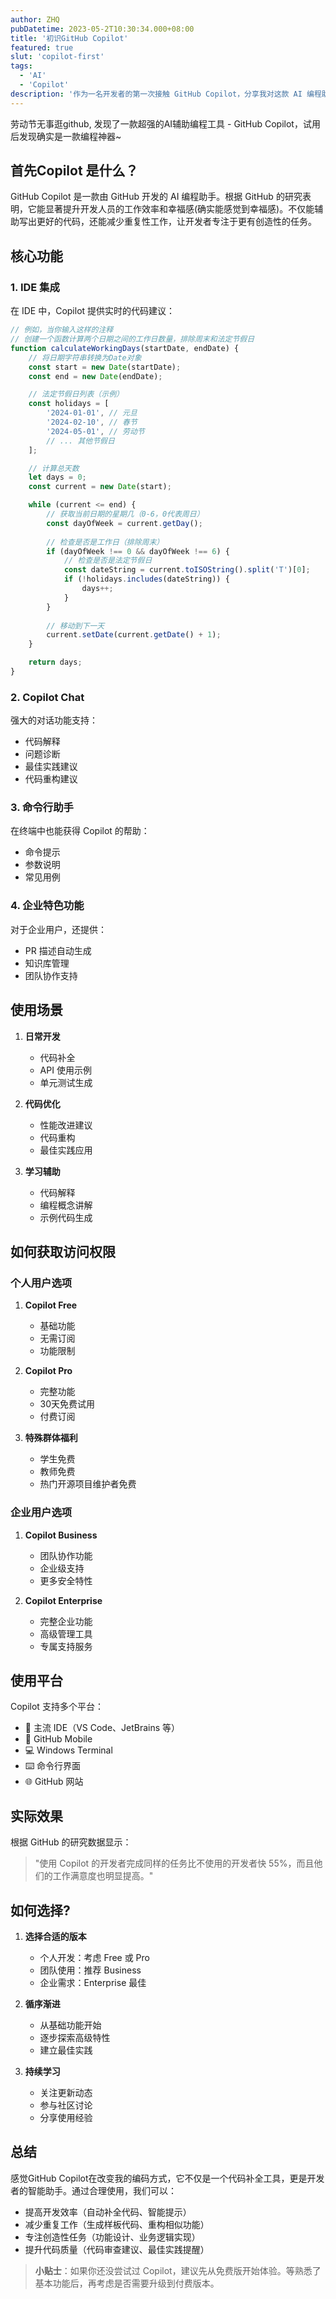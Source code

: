 ```yaml
---
author: ZHQ
pubDatetime: 2023-05-2T10:30:34.000+08:00
title: '初识GitHub Copilot'
featured: true
slut: 'copilot-first'
tags:
  - 'AI'
  - 'Copilot'
description: '作为一名开发者的第一次接触 GitHub Copilot，分享我对这款 AI 编程助手的初步认识和使用体验。'
---
```


劳动节无事逛github, 发现了一款超强的AI辅助编程工具 - GitHub Copilot，试用后发现确实是一款编程神器~

## 首先Copilot 是什么？

GitHub Copilot 是一款由 GitHub 开发的 AI 编程助手。根据 GitHub 的研究表明，它能显著提升开发人员的工作效率和幸福感(确实能感觉到幸福感)。不仅能辅助写出更好的代码，还能减少重复性工作，让开发者专注于更有创造性的任务。

## 核心功能

### 1. IDE 集成

在 IDE 中，Copilot 提供实时的代码建议：

```javascript
// 例如，当你输入这样的注释
// 创建一个函数计算两个日期之间的工作日数量，排除周末和法定节假日
function calculateWorkingDays(startDate, endDate) {
    // 将日期字符串转换为Date对象
    const start = new Date(startDate);
    const end = new Date(endDate);

    // 法定节假日列表（示例）
    const holidays = [
        '2024-01-01', // 元旦
        '2024-02-10', // 春节
        '2024-05-01', // 劳动节
        // ... 其他节假日
    ];

    // 计算总天数
    let days = 0;
    const current = new Date(start);

    while (current <= end) {
        // 获取当前日期的星期几（0-6，0代表周日）
        const dayOfWeek = current.getDay();
        
        // 检查是否是工作日（排除周末）
        if (dayOfWeek !== 0 && dayOfWeek !== 6) {
            // 检查是否是法定节假日
            const dateString = current.toISOString().split('T')[0];
            if (!holidays.includes(dateString)) {
                days++;
            }
        }
        
        // 移动到下一天
        current.setDate(current.getDate() + 1);
    }

    return days;
}
```

### 2. Copilot Chat

强大的对话功能支持：
- 代码解释
- 问题诊断
- 最佳实践建议
- 代码重构建议

### 3. 命令行助手

在终端中也能获得 Copilot 的帮助：
- 命令提示
- 参数说明
- 常见用例

### 4. 企业特色功能

对于企业用户，还提供：
- PR 描述自动生成
- 知识库管理
- 团队协作支持

## 使用场景

1. **日常开发**
   - 代码补全
   - API 使用示例
   - 单元测试生成

2. **代码优化**
   - 性能改进建议
   - 代码重构
   - 最佳实践应用

3. **学习辅助**
   - 代码解释
   - 编程概念讲解
   - 示例代码生成

## 如何获取访问权限

### 个人用户选项

1. **Copilot Free**
   - 基础功能
   - 无需订阅
   - 功能限制

2. **Copilot Pro**
   - 完整功能
   - 30天免费试用
   - 付费订阅

3. **特殊群体福利**
   - 学生免费
   - 教师免费
   - 热门开源项目维护者免费

### 企业用户选项

1. **Copilot Business**
   - 团队协作功能
   - 企业级支持
   - 更多安全特性

2. **Copilot Enterprise**
   - 完整企业功能
   - 高级管理工具
   - 专属支持服务

## 使用平台

Copilot 支持多个平台：

- 📝 主流 IDE（VS Code、JetBrains 等）
- 📱 GitHub Mobile
- 💻 Windows Terminal
- ⌨️ 命令行界面
- 🌐 GitHub 网站

## 实际效果

根据 GitHub 的研究数据显示：

> "使用 Copilot 的开发者完成同样的任务比不使用的开发者快 55%，而且他们的工作满意度也明显提高。"

## 如何选择?

1. **选择合适的版本**
   - 个人开发：考虑 Free 或 Pro
   - 团队使用：推荐 Business
   - 企业需求：Enterprise 最佳

2. **循序渐进**
   - 从基础功能开始
   - 逐步探索高级特性
   - 建立最佳实践

3. **持续学习**
   - 关注更新动态
   - 参与社区讨论
   - 分享使用经验

## 总结

感觉GitHub Copilot在改变我的编码方式，它不仅是一个代码补全工具，更是开发者的智能助手。通过合理使用，我们可以：
- 提高开发效率（自动补全代码、智能提示）
- 减少重复工作（生成样板代码、重构相似功能）
- 专注创造性任务（功能设计、业务逻辑实现）
- 提升代码质量（代码审查建议、最佳实践提醒）

> **小贴士**：如果你还没尝试过 Copilot，建议先从免费版开始体验。等熟悉了基本功能后，再考虑是否需要升级到付费版本。